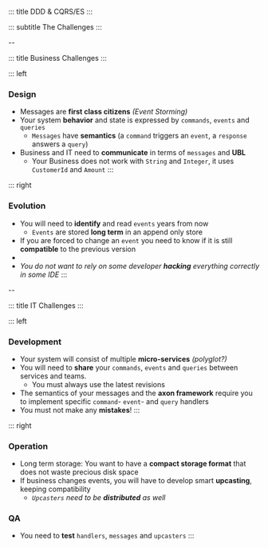 <!-- slide template="[[tpl-intermediate-subtitle]]" bg="[[holisticon-bg.svg]]" -->

::: title
DDD & CQRS/ES
:::

::: subtitle
The Challenges
:::

--
<!-- slide template="[[tpl-col-1-1]]" bg="[[holisticon-bg.svg]]" -->

::: title
Business Challenges
:::

::: left

### Design

+ Messages are **first class citizens** _(Event Storming)_
+ Your system **behavior** and state is expressed by `commands`, `events` and `queries`
  + `Messages` have **semantics** (a `command` triggers an `event`, a `response` answers a `query`)
+ Business and IT need to **communicate** in terms of `messages` and **UBL**
  + Your Business does not work with `String` and `Integer`, it uses `CustomerId` and `Amount`
:::

::: right
### Evolution

+ You will need to **identify** and read `events` years from now
  + `Events` are stored **long term** in an append only store
+ If you are forced to change an `event` you need to know if it is still **compatible** to the previous version
+ <i class="fa fa-ellipsis-h" aria-hidden="true"></i>
+ _You do not want to rely on some developer **hacking** everything correctly in some IDE_
:::

--

<!-- slide template="[[tpl-col-1-1]]" bg="[[holisticon-bg.svg]]" -->

::: title
IT Challenges
:::

::: left

### Development

+ Your system will consist of multiple **micro-services** _(polyglot?)_ 
+ You will need to **share** your `commands`, `events` and `queries` between services and teams.
  + You must always use the latest revisions
+ The semantics of your messages and the **axon framework** require you to implement specific `command`- `event`- and `query` handlers
+ You must not make any **mistakes**!
:::

::: right
### Operation

+ Long term storage: You want to have a **compact storage format** that does not waste precious disk space
+ If business changes events, you will have to develop smart **upcasting**, keeping compatibility
  + _`Upcasters` need to be **distributed** as well_

### QA

+ You need to **test** `handlers`, `messages` and `upcasters`
:::
